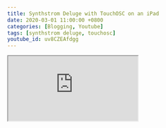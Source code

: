 ```yaml
---
title: Synthstrom Deluge with TouchOSC on an iPad
date: 2020-03-01 11:00:00 +0800
categories: [Blogging, Youtube]
tags: [synthstrom deluge, touchosc]
youtube_id: uv8CZEAfdgg
---
```



 <div class="embed-responsive embed-responsive-16by9" >
    <iframe class="embed-responsive-item"  src="https://www.youtube.com/embed/{{ page.youtube_id }}"></iframe>
 </div>       

